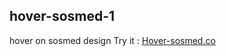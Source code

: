 ## hover-sosmed-1
hover on sosmed design
Try it : <a href="https://hover-sosmed.yudaaanugrah.repl.co">Hover-sosmed.co</a>
